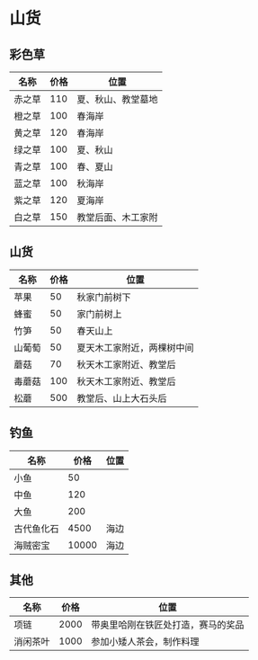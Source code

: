 # 山货


## 彩色草

名称|价格|位置
-|-|-
赤之草|110|夏、秋山、教堂墓地
橙之草|100|春海岸
黄之草|120|春海岸
绿之草|100|夏、秋山
青之草|100|春、夏山
蓝之草|100|秋海岸
紫之草|120|夏海岸
白之草|150|教堂后面、木工家附

## 山货

名称|价格|位置
-|-|-
苹果|50|秋家门前树下
蜂蜜|50|家门前树上
竹笋|50|春天山上
山葡萄|50|夏天木工家附近，两棵树中间
蘑菇|70|秋天木工家附近、教堂后
毒蘑菇|100|秋天木工家附近、教堂后
松蘑|500|教堂后、山上大石头后

## 钓鱼

名称|价格|位置
-|-|-
小鱼|50|
中鱼|120|
大鱼|200|
古代鱼化石|4500|海边
海贼密宝|10000|海边

## 其他

名称|价格|位置
-|-|-
项链|2000|带奥里哈刚在铁匠处打造，赛马的奖品
消闲茶叶|1000|参加小矮人茶会，制作料理
